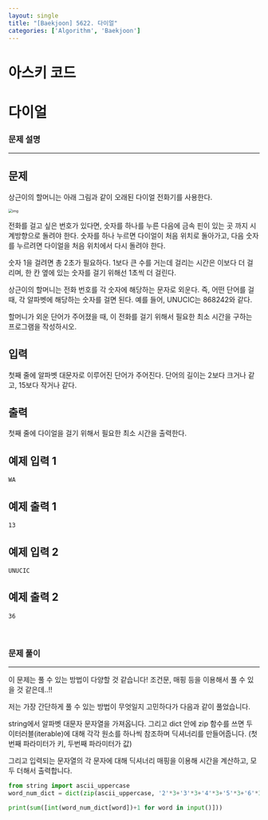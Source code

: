 ```yaml
---
layout: single
title: "[Baekjoon] 5622. 다이얼"
categories: ['Algorithm', 'Baekjoon']
---
```




# 아스키 코드

# 다이얼

### 문제 설명

---

## 문제

상근이의 할머니는 아래 그림과 같이 오래된 다이얼 전화기를 사용한다.

<img src="https://upload.acmicpc.net/9c88dd24-3a4c-4a09-bc50-e6496958214d/-/preview/" alt="img" style="zoom: 50%;" />

전화를 걸고 싶은 번호가 있다면, 숫자를 하나를 누른 다음에 금속 핀이 있는 곳 까지 시계방향으로 돌려야 한다. 숫자를 하나 누르면 다이얼이 처음 위치로 돌아가고, 다음 숫자를 누르려면 다이얼을 처음 위치에서 다시 돌려야 한다.

숫자 1을 걸려면 총 2초가 필요하다. 1보다 큰 수를 거는데 걸리는 시간은 이보다 더 걸리며, 한 칸 옆에 있는 숫자를 걸기 위해선 1초씩 더 걸린다.

상근이의 할머니는 전화 번호를 각 숫자에 해당하는 문자로 외운다. 즉, 어떤 단어를 걸 때, 각 알파벳에 해당하는 숫자를 걸면 된다. 예를 들어, UNUCIC는 868242와 같다.

할머니가 외운 단어가 주어졌을 때, 이 전화를 걸기 위해서 필요한 최소 시간을 구하는 프로그램을 작성하시오.

## 입력

첫째 줄에 알파벳 대문자로 이루어진 단어가 주어진다. 단어의 길이는 2보다 크거나 같고, 15보다 작거나 같다.

## 출력

첫째 줄에 다이얼을 걸기 위해서 필요한 최소 시간을 출력한다.

## 예제 입력 1 

```
WA
```

## 예제 출력 1 

```
13
```

## 예제 입력 2 

```
UNUCIC
```

## 예제 출력 2 

```
36
```

<br>

### 문제 풀이

---

 이 문제는 풀 수 있는 방법이 다양할 것 같습니다! 조건문, 매핑 등을 이용해서 풀 수 있을 것 같은데..!!

저는 가장 간단하게 풀 수 있는 방법이 무엇일지 고민하다가 다음과 같이 풀었습니다. 

string에서 알파벳 대문자 문자열을 가져옵니다. 그리고 dict 안에 zip 함수를 쓰면 두 이터러블(iterable)에 대해 각각 원소를 하나씩 참조하며 딕셔너리를 만들어줍니다. (첫번째 파라미터가 키, 두번째 파라미터가 값)

그리고 입력되는 문자열의 각 문자에 대해 딕셔너리 매핑을 이용해 시간을 계산하고, 모두 더해서 출력합니다. 

```python
from string import ascii_uppercase
word_num_dict = dict(zip(ascii_uppercase, '2'*3+'3'*3+'4'*3+'5'*3+'6'*3+'7'*4+'8'*3+'9'*4))

print(sum([int(word_num_dict[word])+1 for word in input()]))
```

<br>


